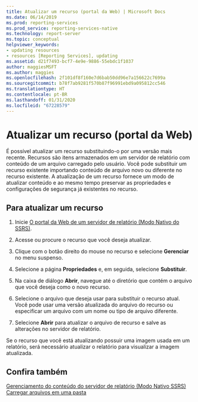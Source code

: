 ```yaml
---
title: Atualizar um recurso (portal da Web) | Microsoft Docs
ms.date: 06/14/2019
ms.prod: reporting-services
ms.prod_service: reporting-services-native
ms.technology: report-server
ms.topic: conceptual
helpviewer_keywords:
- updating resources
- resources [Reporting Services], updating
ms.assetid: d21f7493-bcf7-4e9e-9886-55ebdc1f1037
author: maggiesMSFT
ms.author: maggies
ms.openlocfilehash: 2f101df8f160e7d6bab50dd96e7a156622c7699a
ms.sourcegitcommit: b78f7ab9281f570b87f96991ebd9a095812cc546
ms.translationtype: HT
ms.contentlocale: pt-BR
ms.lasthandoff: 01/31/2020
ms.locfileid: "67228579"
---
```

# <a name="update-a-resource-web-portal"></a>Atualizar um recurso (portal da Web)
  É possível atualizar um recurso substituindo-o por uma versão mais recente. Recursos são itens armazenados em um servidor de relatório com conteúdo de um arquivo carregado pelo usuário. Você pode substituir um recurso existente importando conteúdo de arquivo novo ou diferente no recurso existente. A atualização de um recurso fornece um modo de atualizar conteúdo e ao mesmo tempo preservar as propriedades e configurações de segurança já existentes no recurso.  
  
## <a name="to-update-a-resource"></a>Para atualizar um recurso  
  
1.  Inicie [O portal da Web de um servidor de relatório (Modo Nativo do SSRS)](../../reporting-services/web-portal-ssrs-native-mode.md).  
  
2.  Acesse ou procure o recurso que você deseja atualizar.  
  
3.  Clique com o botão direito do mouse no recurso e selecione **Gerenciar** no menu suspenso.  
  
4.  Selecione a página **Propriedades** e, em seguida, selecione **Substituir**.  
  
5.  Na caixa de diálogo **Abrir**, navegue até o diretório que contém o arquivo que você deseja como o novo recurso.  
  
6.  Selecione o arquivo que deseja usar para substituir o recurso atual. Você pode usar uma versão atualizada do arquivo do recurso ou especificar um arquivo com um nome ou tipo de arquivo diferente.  
  
7.  Selecione **Abrir** para atualizar o arquivo de recurso e salve as alterações no servidor de relatório.  
  
 Se o recurso que você está atualizando possuir uma imagem usada em um relatório, será necessário atualizar o relatório para visualizar a imagem atualizada.  
  
## <a name="see-also"></a>Confira também  
 [Gerenciamento do conteúdo do servidor de relatório (Modo Nativo SSRS)](../../reporting-services/report-server/report-server-content-management-ssrs-native-mode.md)   
 [Carregar arquivos em uma pasta](../../reporting-services/report-server/upload-files-to-a-folder.md)   
  
